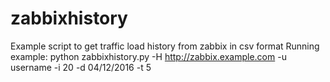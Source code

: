 # zabbixhistory
Example script to get traffic load history from zabbix in csv format
Running example: python zabbixhistory.py  -H http://zabbix.example.com -u username -i 20 -d 04/12/2016 -t 5
